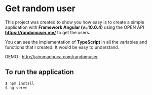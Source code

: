# Get random user

This project was created to show you how easy is to create
a simple application with **Framework Angular (v=10.0.4)**
using the OPEN API **https://randomuser.me/** to get the users.

You can see the implementation of **TypeScript** in all the variables
and functions that I created. It would be easy to understand.

DEMO : http://jairomachuca.com/randomuser

## To run the application

```
$ npm install
$ ng serve
```
